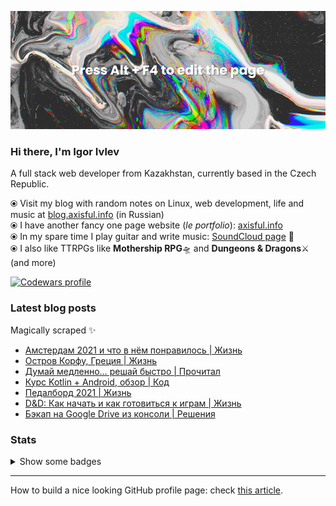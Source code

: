 ![](./hero-image.png)

### Hi there, I'm Igor Ivlev

A full stack web developer from Kazakhstan, currently based in the Czech Republic.

⦿ Visit my blog with random notes on Linux, web development, life and music at [blog.axisful.info](https://blog.axisful.info/) (in Russian) <br>
⦿ I have another fancy one page website (_le portfolio_): [axisful.info](https://axisful.info/) <br>
⦿ In my spare time I play guitar and write music: [SoundCloud page](https://soundcloud.com/igor-okto) 🎸 <br>
⦿ I also like TTRPGs like **Mothership RPG**🛸 and **Dungeons & Dragons**⚔️ (and more)

<a href="https://www.codewars.com/users/Okto"><img src="https://www.codewars.com/users/Okto/badges/small" alt="Codewars profile" /></a>

### Latest blog posts

Magically scraped ✨

<!-- BLOG-POST-LIST:START -->
- [Амстердам 2021 и что в нём понравилось | Жизнь](https://blog.axisful.info/trips/2021/amsterdam)
- [Остров Корфу, Греция | Жизнь](https://blog.axisful.info/trips/2021/greece-korfu)
- [Думай медленно… решай быстро | Прочитал](https://blog.axisful.info/books-reviews/thinking-fast-and-slow)
- [Курс Kotlin + Android, обзор | Код](https://blog.axisful.info/courses/stepik/kotlin-android)
- [Педалборд 2021 | Жизнь](https://blog.axisful.info/guitar/pedalboard-2021)
- [D&amp;D: Как начать и как готовиться к играм | Жизнь](https://blog.axisful.info/ttrpg/dungeons-and-dragons-quick-start)
- [Бэкап на Google Drive из консоли | Решения](https://blog.axisful.info/snippets/linux-cli-google-drive)
<!-- BLOG-POST-LIST:END -->


### Stats

<details>

  <summary>Show some badges</summary>
      
  <img src="https://github-readme-stats.vercel.app/api/top-langs?username=8kto&show_icons=true&locale=en&layout=compact&theme=buefy" alt="8kto's languages" />

  <br />
  <img src="https://github-readme-stats.vercel.app/api?username=8kto&show_icons=true&locale=en&count_private=true&layout=compact&hide=stars,contribs,prs,issues&theme=buefy" alt="8kto's GitHub stats" />

  <br />
  <img src="https://github-readme-streak-stats.herokuapp.com/?user=8kto&layout=compact&theme=buefy" alt="8kto's GitHub stats" />

</details>

----

How to build a nice looking GitHub profile page: check [this article](https://dev.to/supritha/how-to-have-an-awesome-github-profile-1969).
